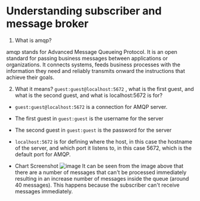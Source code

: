 # Understanding  subscriber and message broker

1. What is amqp?

amqp stands for Advanced Message Queueing Protocol. It is an open standard for passing business messages between applications or organizations. It connects systems, feeds business processes with the information they need and reliably transmits onward the instructions that achieve their goals.

2. What it means? `guest:guest@localhost:5672` , what is the first guest, and what is the second guest, and what is localhost:5672 is for? 

- `guest:guest@localhost:5672` is a connection for AMQP server. <Br>
- The first guest in `guest:guest` is the username for the server <br>
- The second guest in `guest:guest` is the password for the server <Br>
- `localhost:5672` is for defining where the host, in this case the hostname of the server, and which port it listens to, in this case 5672, which is the default port for AMQP.


- Chart Screenshot
![image](https://cdn.discordapp.com/attachments/874575252808667149/1231998243727216793/image.png?ex=6627db46&is=662689c6&hm=9e99a310cebece34d2346b945304cad0b1dce20c894eb37e64465104ed940e4c&)
It can be seen from the image above that there are a number of messages that can't be processed immediately resulting in an increase number of messages inside the queue (around 40 messages). This happens because the subscriber can't receive messages immediately.
